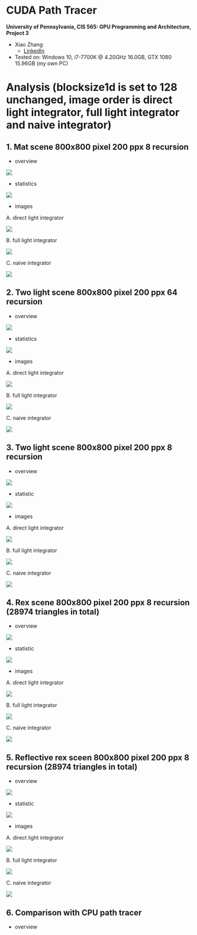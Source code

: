 CUDA Path Tracer
======================

**University of Pennsylvania, CIS 565: GPU Programming and Architecture, Project 3**

* Xiao Zhang
  * [LinkedIn](https://www.linkedin.com/in/xiao-zhang-674bb8148/)
* Tested on: Windows 10, i7-7700K @ 4.20GHz 16.0GB, GTX 1080 15.96GB (my own PC)

Analysis (blocksize1d is set to 128 unchanged, image order is direct light integrator, full light integrator and naive integrator)
======================

## 1. Mat scene 800x800 pixel 200 ppx 8 recursion 

* overview

![](img/my_mat.jpg)

* statistics

![](img/1.JPG)

* images

A. direct light integrator
  
![](img/my_mat.2018-10-03_06-45-23z.2018-10-03_06-45-34z.201_spp.integrator1_compact0_batch0_cache0.png)

B. full light integrator
  
![](img/my_mat.2018-10-03_06-47-02z.2018-10-03_06-47-18z.201_spp.integrator3_compact0_batch0_cache0.png)

C. naive integrator
  
![](img/my_mat.2018-10-03_06-40-15z.2018-10-03_06-40-28z.201_spp.integrator0_compact0_batch0_cache0.png)

## 2. Two light scene 800x800 pixel 200 ppx 64 recursion

* overview

![](img/my_scene.jpg)

* statistics

![](img/2.JPG)

* images

A. direct light integrator
  
![](img/my_scene.2018-10-03_03-31-37z.2018-10-03_03-32-39z.201_spp.integrator1_compact0_batch0_cache0.png)

B. full light integrator
  
![](img/my_scene.2018-10-03_03-24-29z.2018-10-03_03-25-47z.201_spp.integrator3_compact0_batch0_cache0.png)

C. naive integrator
  
![](img/my_scene.2018-10-03_03-12-40z.2018-10-03_03-13-50z.201_spp.integrator0_compact0_batch0_cache0.png)

## 3. Two light scene 800x800 pixel 200 ppx 8 recursion

* overview

![](img/my_scene_8.jpg)

* statistic

![](img/3.JPG)

* images

A. direct light integrator
  
![](img/my_scene_8.2018-10-03_05-21-17z.2018-10-03_05-21-28z.201_spp.integrator1_compact0_batch0_cache0.png)

B. full light integrator
  
![](img/my_scene_8.2018-10-03_04-10-04z.2018-10-03_04-10-21z.201_spp.integrator3_compact0_batch0_cache0.png)

C. naive integrator
  
![](img/my_scene_8.2018-10-03_04-04-10z.2018-10-03_04-04-23z.201_spp.integrator0_compact0_batch0_cache0.png)

## 4. Rex scene 800x800 pixel 200 ppx 8 recursion (28974 triangles in total)

* overview

![](img/my_scene_rex_8.jpg)

* statistic

![](img/4.JPG)

* images

A. direct light integrator
  
![](img/my_scene_rex_8.2018-10-03_05-17-07z.2018-10-03_05-17-29z.201_spp.integrator1_compact0_batch0_cache0.png)

B. full light integrator
  
![](img/my_scene_rex_8.2018-10-03_04-44-58z.2018-10-03_04-51-50z.201_spp.integrator3_compact0_batch0_cache0.png)

C. naive integrator

![](img/my_scene_rex_8.2018-10-03_04-28-46z.2018-10-03_04-31-37z.201_spp.integrator0_compact0_batch0_cache0.png)

## 5. Reflective rex sceen 800x800 pixel 200 ppx 8 recursion (28974 triangles in total)

* overview

![](img/my_scene_rex_r.jpg)

* statistic

![](img/5.JPG)

* images

A. direct light integrator
  
![](img/my_scene_rex_r_8.2018-10-03_06-10-12z.2018-10-03_06-10-31z.201_spp.integrator1_compact0_batch0_cache0.png)

B. full light integrator
  
![](img/my_scene_rex_r_8.2018-10-03_05-44-30z.2018-10-03_05-49-48z.201_spp.integrator3_compact0_batch0_cache0.png)

C. naive integrator
  
![](img/my_scene_rex_r_8.2018-10-03_05-27-43z.2018-10-03_05-30-36z.201_spp.integrator0_compact0_batch0_cache0.png)

## 6. Comparison with CPU path tracer

* overview

